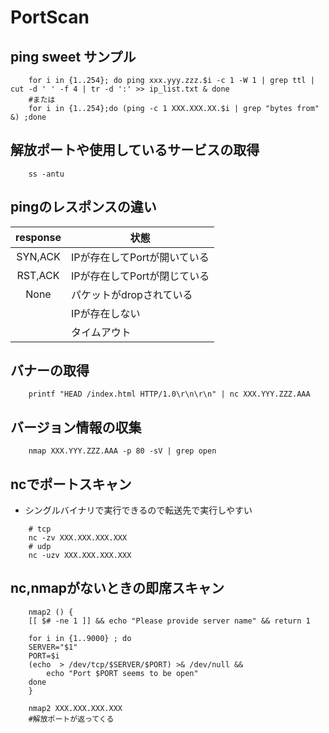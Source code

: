 # PortScan

## ping sweet サンプル

``` shell
    for i in {1..254}; do ping xxx.yyy.zzz.$i -c 1 -W 1 | grep ttl | cut -d ' ' -f 4 | tr -d ':' >> ip_list.txt & done
    #または
    for i in {1..254};do (ping -c 1 XXX.XXX.XX.$i | grep "bytes from" &) ;done
```

## 解放ポートや使用しているサービスの取得

``` shell
    ss -antu 
```

## pingのレスポンスの違い

| response | 状態                         |
| :------: | ---------------------------- |
| SYN,ACK  | IPが存在してPortが開いている |
| RST,ACK  | IPが存在してPortが閉じている |
|   None   | パケットがdropされている     |
|          | IPが存在しない               |
|          | タイムアウト                 |

## バナーの取得

``` shell
    printf "HEAD /index.html HTTP/1.0\r\n\r\n" | nc XXX.YYY.ZZZ.AAA
```

## バージョン情報の収集

``` shell
    nmap XXX.YYY.ZZZ.AAA -p 80 -sV | grep open
```

## ncでポートスキャン
  
* シングルバイナリで実行できるので転送先で実行しやすい

```shell
    # tcp
    nc -zv XXX.XXX.XXX.XXX
    # udp
    nc -uzv XXX.XXX.XXX.XXX
```

## nc,nmapがないときの即席スキャン

``` shell
    nmap2 () {
    [[ $# -ne 1 ]] && echo "Please provide server name" && return 1
    
    for i in {1..9000} ; do
    SERVER="$1"
    PORT=$i
    (echo  > /dev/tcp/$SERVER/$PORT) >& /dev/null &&
        echo "Port $PORT seems to be open"
    done
    }

    nmap2 XXX.XXX.XXX.XXX
    #解放ポートが返ってくる
```
